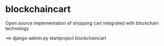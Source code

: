 # blockchaincart
Open source implementation of shopping cart integrated with blockchain technology


==> django-admin.py startproject blockchaincart


